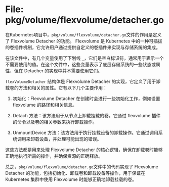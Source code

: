 # File: pkg/volume/flexvolume/detacher.go

在Kubernetes项目中，`pkg/volume/flexvolume/detacher.go`文件的作用是定义了 Flexvolume Detacher 的功能。 Flexvolume 是 Kubernetes 中的一种可插拔的卷插件机制，它允许用户通过提供自定义的卷插件来实现与存储系统的集成。

在该文件中，有几个变量使用了下划线 `_`，它们是空白标识符，通常用于表示一个不需要使用的值。在这个文件中，这些变量表示了底层存储系统的一些状态或属性，但在 Detacher 的实现中并不需要使用它们。

`flexVolumeDetacher` 结构体是 Flexvolume Detacher 的实现，它定义了用于卸载卷的方法和相关的属性。它有以下几个主要作用：

1. 初始化：Flexvolume Detacher 在创建时会进行一些初始化工作，例如设置 flexvolume 的路径和相关信息。

2. Detach 方法：该方法用于从节点上卸载挂载的卷。它通过 flexvolume 插件的命令以及卷的相关参数来执行卸载操作。

3. UnmountDevice 方法：该方法用于执行挂载设备的卸载操作。它通过调用系统调用来卸载设备，并处理可能出现的错误。

这些方法都是用来处理 Flexvolume Detacher 的核心逻辑，确保在卸载卷时能够正确地执行所需的操作，并确保资源的正确释放。

总之，`pkg/volume/flexvolume/detacher.go`文件中的代码实现了 Flexvolume Detacher 的功能，包括初始化、卸载卷和卸载设备等操作，用于保证在 Kubernetes 集群中使用 Flexvolume 时能够正确地卸载挂载的卷。

